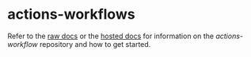 # actions-workflows

Refer to the [raw docs](./docs/source/OVERVIEW.md) or the [hosted docs]() for information on the _actions-workflow_ repository and how to get started.
